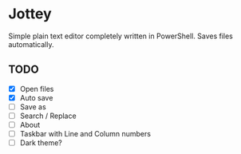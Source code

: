 # Jottey
Simple plain text editor completely written in PowerShell. 
Saves files automatically.

## TODO
- [x] Open files
- [x] Auto save
- [ ] Save as
- [ ] Search / Replace
- [ ] About
- [ ] Taskbar with Line and Column numbers
- [ ] Dark theme?
